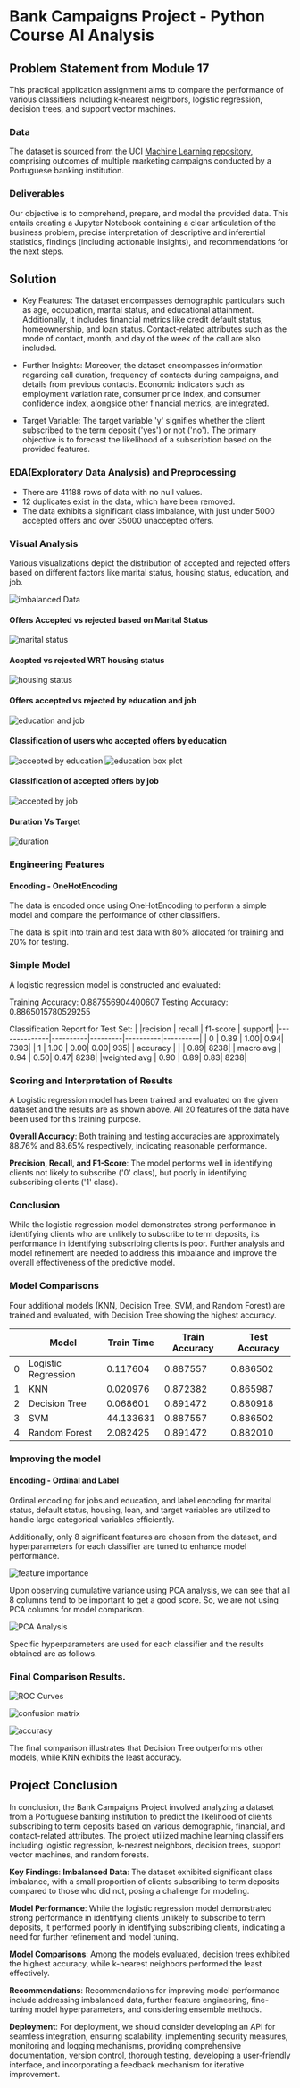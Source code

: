 # Bank Campaigns Project - Python Course AI Analysis

## Problem Statement from Module 17

This practical application assignment aims to compare the performance of various classifiers including k-nearest neighbors, logistic regression, decision trees, and support vector machines.

### Data

The dataset is sourced from the UCI [Machine Learning repository](https://archive.ics.uci.edu/ml/datasets/bank+marketing), comprising outcomes of multiple marketing campaigns conducted by a Portuguese banking institution.

### Deliverables

Our objective is to comprehend, prepare, and model the provided data. This entails creating a Jupyter Notebook containing a clear articulation of the business problem, precise interpretation of descriptive and inferential statistics, findings (including actionable insights), and recommendations for the next steps.

## Solution

- Key Features: The dataset encompasses demographic particulars such as age, occupation, marital status, and educational attainment. Additionally, it includes financial metrics like credit default status, homeownership, and loan status. Contact-related attributes such as the mode of contact, month, and day of the week of the call are also included.

- Further Insights: Moreover, the dataset encompasses information regarding call duration, frequency of contacts during campaigns, and details from previous contacts. Economic indicators such as employment variation rate, consumer price index, and consumer confidence index, alongside other financial metrics, are integrated.

- Target Variable: The target variable 'y' signifies whether the client subscribed to the term deposit ('yes') or not ('no'). The primary objective is to forecast the likelihood of a subscription based on the provided features.

### EDA(Exploratory Data Analysis) and Preprocessing

- There are 41188 rows of data with no null values.
- 12 duplicates exist in the data, which have been removed.
- The data exhibits a significant class imbalance, with just under 5000 accepted offers and over 35000 unaccepted offers.

### Visual Analysis

Various visualizations depict the distribution of accepted and rejected offers based on different factors like marital status, housing status, education, and job.

![imbalanced Data](image.png)

#### Offers Accepted vs rejected based on Marital Status

![marital status](image-1.png)

#### Accpted vs rejected WRT housing status

![housing status](image-5.png)

#### Offers accepted vs rejected by education and job

![education and job](image-2.png)

#### Classification of users who accepted offers by education

![accepted by education](image-3.png)
![education box plot](image-6.png)

#### Classification of accepted offers by job

![accepted by job](image-4.png)

#### Duration Vs Target

![duration](image-7.png)

### Engineering Features

#### Encoding - OneHotEncoding

The data is encoded once using OneHotEncoding to perform a simple model and compare the performance of other classifiers.

The data is split into train and test data with 80% allocated for training and 20% for testing.

### Simple Model

A logistic regression model is constructed and evaluated:

Training Accuracy: 0.887556904400607
Testing Accuracy: 0.8865015780529255

Classification Report for Test Set:
|              |recision  |  recall | f1-score |  support|
|--------------|----------|---------|----------|----------|
|           0  |     0.89 |     1.00|      0.94|      7303|
|           1  |     1.00 |     0.00|      0.00|       935|
|    accuracy  |          |         |      0.89|      8238|
|   macro avg  |     0.94 |     0.50|      0.47|      8238|
|weighted avg  |     0.90 |     0.89|      0.83|      8238|

### Scoring and Interpretation of Results

A Logistic regression model has been trained and evaluated on the given dataset and the results are as shown above. All 20 features of the data have been used for this training purpose.

**Overall Accuracy**: Both training and testing accuracies are approximately 88.76% and 88.65% respectively, indicating reasonable performance.

**Precision, Recall, and F1-Score**: The model performs well in identifying clients not likely to subscribe ('0' class), but poorly in identifying subscribing clients ('1' class).

### Conclusion

While the logistic regression model demonstrates strong performance in identifying clients who are unlikely to subscribe to term deposits, its performance in identifying subscribing clients is poor. Further analysis and model refinement are needed to address this imbalance and improve the overall effectiveness of the predictive model.

### Model Comparisons

Four additional models (KNN, Decision Tree, SVM, and Random Forest) are trained and evaluated, with Decision Tree showing the highest accuracy.

| |Model | Train Time  |Train Accuracy | Test Accuracy|
|--|------|-------------|---------------|------------|
|0|  Logistic Regression|    0.117604  |      0.887557 |   0.886502|
|1|                  KNN|    0.020976  |      0.872382 |   0.865987|
|2|        Decision Tree|    0.068601  |      0.891472 |   0.880918|
|3|                  SVM|   44.133631  |      0.887557 |   0.886502|
|4|        Random Forest|    2.082425  |      0.891472 |   0.882010|

### Improving the model

#### Encoding - Ordinal and Label

Ordinal encoding for jobs and education, and label encoding for marital status, default status, housing, loan, and target variables are utilized to handle large categorical variables efficiently.

Additionally, only 8 significant features are chosen from the dataset, and hyperparameters for each classifier are tuned to enhance model performance.

![feature importance](image-9.png)

Upon observing cumulative variance using PCA analysis, we can see that all 8 columns tend to be important to get a good score. So, we are not using PCA columns for model comparison.

![PCA Analysis](image-10.png)

Specific hyperparameters are used for each classifier and the results obtained are as follows.

### Final Comparison Results.

![ROC Curves](image-11.png)

![confusion matrix](image-12.png)

![accuracy](image-13.png)

The final comparison illustrates that Decision Tree outperforms other models, while KNN exhibits the least accuracy.

## Project Conclusion

In conclusion, the Bank Campaigns Project involved analyzing a dataset from a Portuguese banking institution to predict the likelihood of clients subscribing to term deposits based on various demographic, financial, and contact-related attributes. The project utilized machine learning classifiers including logistic regression, k-nearest neighbors, decision trees, support vector machines, and random forests.

**Key Findings**:
**Imbalanced Data**: The dataset exhibited significant class imbalance, with a small proportion of clients subscribing to term deposits compared to those who did not, posing a challenge for modeling.

**Model Performance**: While the logistic regression model demonstrated strong performance in identifying clients unlikely to subscribe to term deposits, it performed poorly in identifying subscribing clients, indicating a need for further refinement and model tuning.

**Model Comparisons**: Among the models evaluated, decision trees exhibited the highest accuracy, while k-nearest neighbors performed the least effectively.

**Recommendations**: Recommendations for improving model performance include addressing imbalanced data, further feature engineering, fine-tuning model hyperparameters, and considering ensemble methods.

**Deployment**:
For deployment, we should consider developing an API for seamless integration, ensuring scalability, implementing security measures, monitoring and logging mechanisms, providing comprehensive documentation, version control, thorough testing, developing a user-friendly interface, and incorporating a feedback mechanism for iterative improvement.